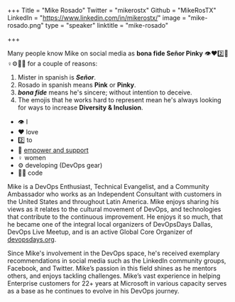 +++
Title = "Mike Rosado"
Twitter = "mikerostx"
Github = "MikeRosTX"
LinkedIn = "https://www.linkedin.com/in/mikerostx/"
image = "mike-rosado.png"
type = "speaker"
linktitle = "mike-rosado"

+++

Many people know Mike on social media as **bona fide Señor Pinky** 👁️♥️2️⃣💪♀️⚙️👩‍💻 for a couple of reasons:

1. Mister in spanish is ***Señor***.
1. Rosado in spanish means **Pink** or **Pinky**.
1. ***bona fide*** means he's sincere; without intention to deceive.
1. The emojis that he works hard to represent mean he's always looking for ways to increase **Diversity & Inclusion**.
  * 👁️ I
  * ♥️ love
  * 2️⃣  to
  * 💪 [empower and support](https://www.askspoke.com/blog/support/empower-others-workplace/)
  * ♀️ women
  * ⚙️ developing (DevOps gear)
  * 👩‍💻 code

Mike is a DevOps Enthusiast, Technical Evangelist, and a Community Ambassador who works as an Independent Consultant with customers in the United States and throughout Latin America. Mike enjoys sharing his views as it relates to the cultural movement of DevOps, and technologies that contribute to the continuous improvement. He enjoys it so much, that he became one of the integral local organizers of DevOpsDays Dallas, DevOps Live Meetup, and is an active Global Core Organizer of [devopsdays.org](https://devopsdays.org/).

Since Mike's involvement in the DevOps space, he's received exemplary recommendations in social media such as the LinkedIn community groups, Facebook, and Twitter. Mike’s passion in this field shines as he mentors others, and enjoys tackling challenges. Mike’s vast experience in helping Enterprise customers for 22+ years at Microsoft in various capacity serves as a base as he continues to evolve in his DevOps journey.
